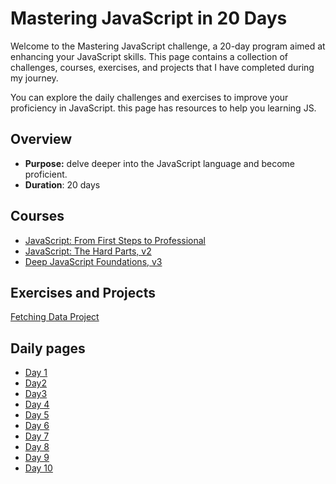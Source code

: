 
# Mastering JavaScript in 20 Days

Welcome to the Mastering JavaScript challenge, a 20-day program aimed at enhancing your JavaScript skills. This page contains a collection of challenges, courses, exercises, and projects that I have completed during my journey.

You can explore the daily challenges and exercises to improve your proficiency in JavaScript. this page has resources to help you learning JS.

## Overview
- **Purpose:** delve deeper into the JavaScript language and become proficient.
- **Duration**: 20 days


## Courses
- [JavaScript: From First Steps to Professional](https://frontendmasters.com/courses/javascript-first-steps/)
- [JavaScript: The Hard Parts, v2](https://frontendmasters.com/courses/javascript-hard-parts-v2/)
- [Deep JavaScript Foundations, v3](https://frontendmasters.com/courses/deep-javascript-v3/)
## Exercises and Projects
[Fetching Data Project](https://github.com/MostafaTahboub/Mastering-JavaScript-in-20-Days/tree/main/Fetching%20Data)
## Daily pages
- [Day 1](day1.md)
- [Day2](Day2.md)
- [Day3](Day3.md)
- [Day 4](Day4.md)
- [Day 5](Day5.md)
- [Day 6](Day6.md)
- [Day 7](Day7.md)
- [Day 8](Day8.md)
- [Day 9](Day9.md)
- [Day 10](Day10.md)
